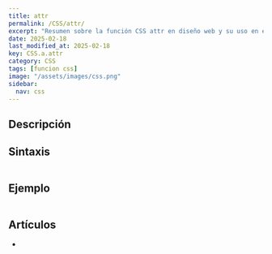 ```yaml
---
title: attr
permalink: /CSS/attr/
excerpt: "Resumen sobre la función CSS attr en diseño web y su uso en estilos."
date: 2025-02-18
last_modified_at: 2025-02-18
key: CSS.a.attr
category: CSS
tags: [funcion css]
image: "/assets/images/css.png"
sidebar:
  nav: css
---
```


## Descripción


## Sintaxis


```css

```


## Ejemplo


```css

```


## Artículos

- 
